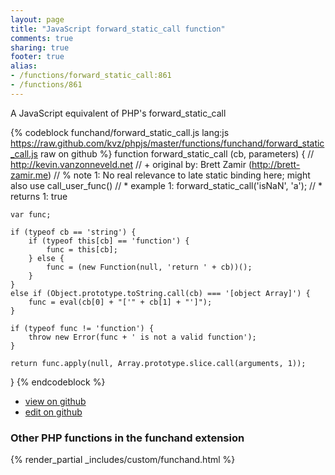 ```yaml
---
layout: page
title: "JavaScript forward_static_call function"
comments: true
sharing: true
footer: true
alias:
- /functions/forward_static_call:861
- /functions/861
---
```

<!-- Generated by Rakefile:build -->
A JavaScript equivalent of PHP's forward_static_call

{% codeblock funchand/forward_static_call.js lang:js https://raw.github.com/kvz/phpjs/master/functions/funchand/forward_static_call.js raw on github %}
function forward_static_call (cb, parameters) {
    // http://kevin.vanzonneveld.net
    // +   original by: Brett Zamir (http://brett-zamir.me)
    // %          note 1: No real relevance to late static binding here; might also use call_user_func()
    // *     example 1: forward_static_call('isNaN', 'a');
    // *     returns 1: true

    var func;

    if (typeof cb == 'string') {
        if (typeof this[cb] == 'function') {
            func = this[cb];
        } else {
            func = (new Function(null, 'return ' + cb))();
        }
    }
    else if (Object.prototype.toString.call(cb) === '[object Array]') {
        func = eval(cb[0] + "['" + cb[1] + "']");
    }

    if (typeof func != 'function') {
        throw new Error(func + ' is not a valid function');
    }

    return func.apply(null, Array.prototype.slice.call(arguments, 1));
}
{% endcodeblock %}

 - [view on github](https://github.com/kvz/phpjs/blob/master/functions/funchand/forward_static_call.js)
 - [edit on github](https://github.com/kvz/phpjs/edit/master/functions/funchand/forward_static_call.js)

### Other PHP functions in the funchand extension
{% render_partial _includes/custom/funchand.html %}
